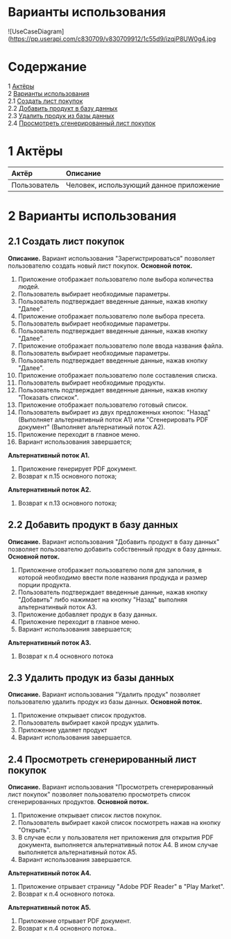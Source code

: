 # Варианты использования

![UseCaseDiagram](https://pp.userapi.com/c830709/v830709912/1c55d9/izqjP8UW0g4.jpg

# Содержание

1 [Актёры](#1) <br>
2 [Варианты использования](#2) <br>
  2.1 [Создать лист покупок](#2.1) <br>
  2.2 [Добавить продукт в базу данных](#2.2) <br>
  2.3 [Удалить продук из базы данных](#2.3) <br>
  2.4 [Просмотреть сгенерированный лист покупок](#2.4) <br>
<a name="1"/>

# 1 Актёры

| Актёр | Описание |
|:--|:--|
| Пользователь | Человек, использующий данное приложение |

<a name="2"/>

# 2 Варианты использования

<a name="2.1"/>

## 2.1 Создать лист покупок

**Описание.** Вариант использования "Зарегистрироваться" позволяет пользователю создать новый лист покупок.
**Основной поток.**

1. Приложение отображает пользователю поле выбора количества людей.
2. Пользователь выбирает необходимые параметры.
3. Пользователь подтверждает введенные данные, нажав кнопку "Далее".
4. Приложение отображает пользователю поле выбора пресета.
5. Пользователь выбирает необходимые параметры.
6. Пользователь подтверждает введенные данные, нажав кнопку "Далее".
7. Приложение отображает пользователю поле ввода названия файла.
8. Пользователь выбирает необходимые параметры.
9. Пользователь подтверждает введенные данные, нажав кнопку "Далее".
10. Приложение отображает пользователю поле составления списка.
11. Пользователь выбирает необходимые продукты.
12. Пользователь подтверждает введенные данные, нажав кнопку "Показать спискок".
13. Приложение отображает пользователю готовый список.
14. Пользователь выбирает из двух предложенных кнопок: "Назад" (Выполняет альтернативный поток А1) или "Сгенерировать PDF документ" (Выполняет альтернатиный поток А2).
15. Приложение переходит в главное меню.
16. Вариант использования завершается;

**Альтернативный поток А1.**

1. Приложение генерирует PDF документ.
2. Возврат к п.15 основного потока;

**Альтернативный поток А2.**

1. Возврат к п.13 основного потока;

<a name="2.2"/>

## 2.2 Добавить продукт в базу данных

**Описание.** Вариант использования "Добавить продукт в базу данных" позволяет пользователю добавить собственный продук в базу данных.
**Основной поток.**

1. Приложение отображает пользователю поля для заполния, в которой необходимо ввести поле названия продукда и размер порции продукта.
2. Пользователь подтверждает введенные данные, нажав кнопку "Добавить" либо нажимает на кнопку "Назад" выполняя альтернатинвый поток А3.
3. Приложение добавляет продук в базу данных.
4. Приложение переходит в главное меню.
5. Вариант использования завершается;

**Альтернативный поток А3.**

1. Возврат к п.4 основного потока

<a name="2.3"/>

## 2.3 Удалить продук из базы данных

**Описание.** Вариант использования "Удалить продук" позволяет пользователю удалить продук из базы данных.
**Основной поток.**

1. Приложение открывает список продуктов.
2. Пользователь выбирает какой продук удалить.
3. Приложение удаляет продукт
4. Вариант использования завершается.

<a name="2.4"/>

## 2.4 Просмотреть сгенерированный лист покупок

**Описание.** Вариант использования "Просмотреть сгенерированный лист покупок" позволяет пользователю просмотреть список сгенерированных продуктов.
**Основной поток.**

1. Приложение открывает список листов покупок.
2. Пользователь выбирает какой список посмотреть нажав на кнопку "Открыть".
3. В случае если у пользователя нет приложения для открытия PDF документа, выполняется альтернативный поток А4. В ином случае выполняется альтернативный поток А5.
4. Вариант использования завершается.

**Альтернативный поток А4.**

1. Приложение отрывает страницу "Adobe PDF Reader" в "Play Market".
2. Возврат к п.4 основного потока.

**Альтернативный поток А5.**

1. Приложение отрывает PDF документ.
2. Возврат к п.4 основного потока..

